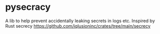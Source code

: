 # pysecracy
A lib to help prevent accidentally leaking secrets in logs etc. Inspired by Rust secrecy https://github.com/iqlusioninc/crates/tree/main/secrecy
